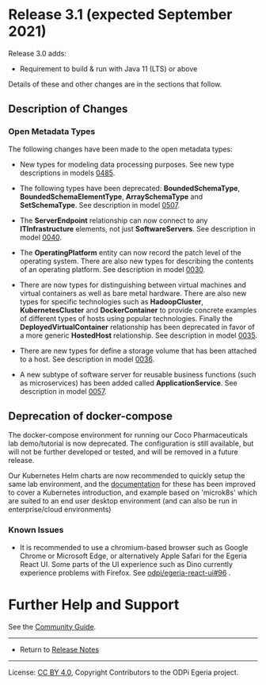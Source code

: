 <!-- SPDX-License-Identifier: CC-BY-4.0 -->
<!-- Copyright Contributors to the ODPi Egeria project. -->

# Release 3.1 (expected September 2021)

Release 3.0 adds:
* Requirement to build & run with Java 11 (LTS) or above

Details of these and other changes are in the sections that follow.

## Description of Changes

### Open Metadata Types

The following changes have been made to the open metadata types:

* New types for modeling data processing purposes.
  See new type descriptions in models [0485](../open-metadata-publication/website/open-metadata-types/0485-Data-Processing-Purposes.md).

* The following types have been deprecated: **BoundedSchemaType**, **BoundedSchemaElementType**,
  **ArraySchemaType** and **SetSchemaType**.
  See description in model [0507](../open-metadata-publication/website/open-metadata-types/0507-External-Schema-Type.md).

* The **ServerEndpoint** relationship can now connect to any **ITInfrastructure** elements, not just **SoftwareServers**.
  See description in model [0040](../open-metadata-publication/website/open-metadata-types/0040-Software-Servers.md).

* The **OperatingPlatform** entity can now record the patch level of the operating system.  There are also new types for describing
  the contents of an operating platform.
  See description in model [0030](../open-metadata-publication/website/open-metadata-types/0030-Hosts-and-Platforms.md).

* There are now types for distinguishing between virtual machines and virtual containers as well as bare metal hardware.
  There are also new types for specific technologies such as **HadoopCluster**, **KubernetesCluster** and **DockerContainer**
  to provide concrete examples of different types of hosts using popular technologies.
  Finally the **DeployedVirtualContainer** relationship has been deprecated in favor of a more generic **HostedHost** relationship.
  See description in model [0035](../open-metadata-publication/website/open-metadata-types/0035-Complex-Hosts.md).

* There are new types for define a storage volume that has been attached to a host.
  See description in model [0036](../open-metadata-publication/website/open-metadata-types/0036-Storage.md).

* A new subtype of software server for reusable business functions (such as microservices) has been added called **ApplicationService**.
  See description in model [0057](../open-metadata-publication/website/open-metadata-types/0057-Software-Services.md).


## Deprecation of docker-compose

The docker-compose environment for running our Coco Pharmaceuticals lab demo/tutorial is now deprecated. The configuration is still available, but will not
be further developed or tested, and will be removed in a future release.

Our Kubernetes Helm charts are now recommended to quickly setup the same lab
environment, and the [documentation](https://odpi.github.io/egeria-charts/site/index.html) for these has been improved to cover 
a Kubernetes introduction, and example based on 'microk8s' which are suited to
an end user desktop environment (and can also be run in enterprise/cloud environments)

### Known Issues

* It is recommended to use a chromium-based browser such as Google Chrome or Microsoft Edge, or alternatively Apple Safari for the Egeria React UI. Some parts of the UI experience such as Dino currently experience problems with Firefox. See [odpi/egeria-react-ui#96](https://github.com/odpi/egeria-react-ui/issues/96) .


# Further Help and Support

See the [Community Guide](../Community-Guide.md).

----
* Return to [Release Notes](.)
   
----
License: [CC BY 4.0](https://creativecommons.org/licenses/by/4.0/),
Copyright Contributors to the ODPi Egeria project.
